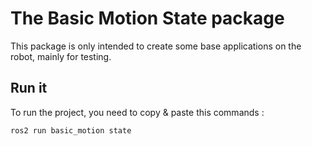 # The Basic Motion State package

This package is only intended to create some base applications on the robot, mainly for testing.

## Run it
To run the project, you need to copy & paste this commands : 
```bash
ros2 run basic_motion state 
